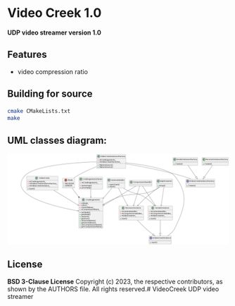 # Video Creek 1.0
**UDP video streamer version 1.0**

## Features

- video compression ratio

## Building for source
```sh
cmake CMakeLists.txt
make
```
## UML classes diagram:
[![N|Solid](https://raw.githubusercontent.com/jwolak/VideoCreek/main/docs/ClassesDiagramUML.png?raw=true)](https://nodesource.com/products/nsolid)

## License

**BSD 3-Clause License**
Copyright (c) 2023, the respective contributors, as shown by the AUTHORS file.
All rights reserved.# VideoCreek
UDP video streamer
